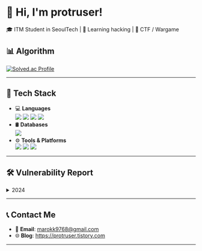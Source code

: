 # 👋 Hi, I'm protruser!

🎓 ITM Student in SeoulTech | 🌱 Learning hacking | 🚀 CTF / Wargame


## 📊 Algorithm
[![Solved.ac Profile](http://mazassumnida.wtf/api/v2/generate_badge?boj=protruser)](https://solved.ac/protruser/)

---

## 🧰 Tech Stack

- 💻 **Languages** <br>
  <img src="https://img.shields.io/badge/-Python-3776AB?style=flat&logo=Python&logoColor=white"/>
  <img src="https://img.shields.io/badge/-Javascript-F7DF1E?style=flat&logo=Javascript&logoColor=white">
  <img src="https://img.shields.io/badge/-C-A8B9CC?style=flat&logo=C&logoColor=white">
  <img src="https://img.shields.io/badge/-PHP-777BB4?style=flat&logo=PHP&logoColor=white"/>
- 🛢️ **Databases** <br>
  <img src="https://img.shields.io/badge/-MySQL-4479A1?style=flat&logo=MySQL&logoColor=white">
- ⚙️ **Tools & Platforms** <br>
  <img src="https://img.shields.io/badge/-Docker-2496ED?style=flat&logo=Docker&logoColor=white">
  <img src="https://img.shields.io/badge/-Burp Suite-FF6633?style=flat&logo=Burp Suite&logoColor=white">
  <img src="https://img.shields.io/badge/-Wireshark-1679A7?style=flat&logo=Wireshark&logoColor=white">

<!--
---

## 🛠️ Projects

### 📊 [Project 1: tic-tac-toe Game][(https://github.com/protruser/react-tictactoe-deploy)](https://github.com/protruser/react-tictactoe-deploy)
- **Tech Stack**: React, Javascript
- **Summary**: You can easily play tictactoe game!
-->
<!--
### 🕹️ [Project 2: Game Development Project](https://github.com/yourusername/project2)
- **Tech Stack**: Pygame, Python  
- **Summary**: A simple avoider game built with Pygame.
-->
---
## 🛠️ Vulnerability Report

<details>
  <summary>2024</summary>
  
  - [Business Process Management Course Practice Site](https://protruser.tistory.com/62) - Directory Indexing(24/12)

</details>





---

## 📞 Contact Me

- 📧 **Email**: marokk9768@gmail.com
- 🌐 **Blog**: https://protruser.tistory.com

---
